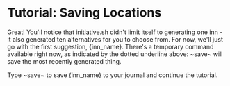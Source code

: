 # Tutorial: Saving Locations

Great! You'll notice that initiative.sh didn't limit itself to generating one
inn - it also generated ten alternatives for you to choose from. For now, we'll
just go with the first suggestion, {inn_name}. There's a temporary command
available right now, as indicated by the dotted underline above: ~save~ will
save the most recently generated thing.

Type ~save~ to save {inn_name} to your journal and continue the tutorial.
